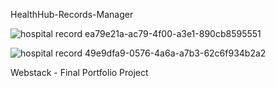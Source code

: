  HealthHub-Records-Manager

 ![hospital record ea79e21a-ac79-4f00-a3e1-890cb8595551](https://github.com/qasqot79/HealthHub-Records-Manager/assets/111513209/a2c3fd24-410f-4470-9346-a6fd2d1966a1)

![hospital record 49e9dfa9-0576-4a6a-a7b3-62c6f934b2a2](https://github.com/qasqot79/HealthHub-Records-Manager/assets/111513209/c13fffc8-f8d7-4ab1-b32a-6c5f00b99640)




Webstack - Final Portfolio Project
